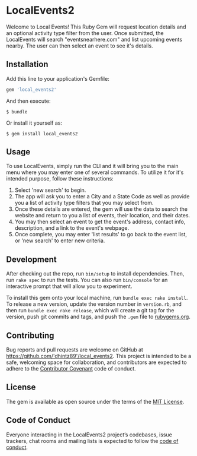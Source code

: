 # LocalEvents2

Welcome to Local Events! This Ruby Gem will request location details and an optional activity type filter from the user. Once submitted, the LocalEvents will search "eventsnearhere.com" and list upcoming events nearby. The user can then select an event to see it's details.

## Installation

Add this line to your application's Gemfile:

```ruby
gem 'local_events2'
```

And then execute:

    $ bundle

Or install it yourself as:

    $ gem install local_events2

## Usage

To use LocalEvents, simply run the CLI and it will bring you to the main menu where you may enter one of several commands. To utilize it for it's intended purpose, follow these instructions:

1. Select 'new search' to begin.
2. The app will ask you to enter a City and a State Code as well as provide you a list of activity type filters that you may select from.
3. Once these details are entered, the gem will use the data to search the website and return to you a list of events, their location, and their dates.
4. You may then select an event to get the event's address, contact info, description, and a link to the event's webpage.
5. Once complete, you may enter 'list results' to go back to the event list, or 'new search' to enter new criteria.

## Development

After checking out the repo, run `bin/setup` to install dependencies. Then, run `rake spec` to run the tests. You can also run `bin/console` for an interactive prompt that will allow you to experiment.

To install this gem onto your local machine, run `bundle exec rake install`. To release a new version, update the version number in `version.rb`, and then run `bundle exec rake release`, which will create a git tag for the version, push git commits and tags, and push the `.gem` file to [rubygems.org](https://rubygems.org).

## Contributing

Bug reports and pull requests are welcome on GitHub at https://github.com/'dhintz89'/local_events2. This project is intended to be a safe, welcoming space for collaboration, and contributors are expected to adhere to the [Contributor Covenant](http://contributor-covenant.org) code of conduct.

## License

The gem is available as open source under the terms of the [MIT License](https://opensource.org/licenses/MIT).

## Code of Conduct

Everyone interacting in the LocalEvents2 project’s codebases, issue trackers, chat rooms and mailing lists is expected to follow the [code of conduct](https://github.com/'dhintz89'/local_events2/blob/master/CODE_OF_CONDUCT.md).
